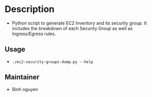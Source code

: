 # Description

- Python script to generate EC2 Inventory and its security group. It includes the breakdown of each Security Group as well as Ingress/Egress rules.

## Usage

- `./ec2-security-groups-dump.py --help`

## Maintainer

- Binh nguyen
